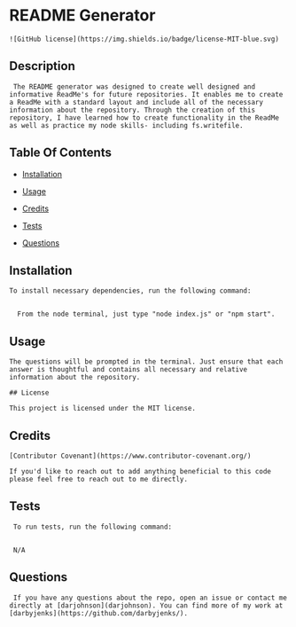 # README Generator 
    ![GitHub license](https://img.shields.io/badge/license-MIT-blue.svg)

    
 ## Description

     The README generator was designed to create well designed and informative ReadMe's for future repositories. It enables me to create a ReadMe with a standard layout and include all of the necessary information about the repository. Through the creation of this repository, I have learned how to create functionality in the ReadMe as well as practice my node skills- including fs.writefile.

    
 ## Table Of Contents

    
 - [Installation](#installation)

    
 - [Usage](#usage)
  
    
 - [Credits](#credits)

    
 - [Tests](#tests)

    
 - [Questions](#questions)

    
 ## Installation

    To install necessary dependencies, run the following command:


      From the node terminal, just type "node index.js" or "npm start".

    
    
 ## Usage

    The questions will be prompted in the terminal. Just ensure that each answer is thoughtful and contains all necessary and relative information about the repository.

    ## License
    
    This project is licensed under the MIT license.

    
 ## Credits
    
    [Contributor Covenant](https://www.contributor-covenant.org/)
    
    If you'd like to reach out to add anything beneficial to this code please feel free to reach out to me directly.

     
 ## Tests

     To run tests, run the following command:


     N/A
     

     
 ## Questions

     If you have any questions about the repo, open an issue or contact me directly at [darjohnson](darjohnson). You can find more of my work at [darbyjenks](https://github.com/darbyjenks/).
  